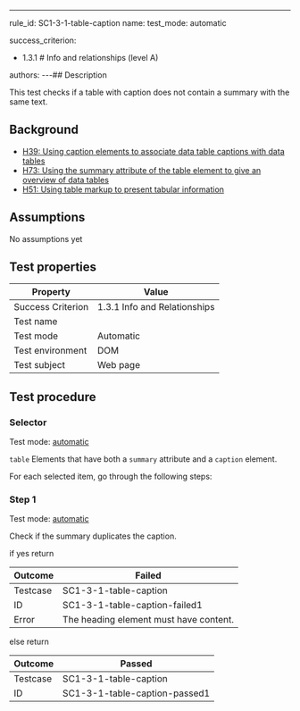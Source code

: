 ---
rule_id: SC1-3-1-table-caption
name:
test_mode: automatic

success_criterion:
  - 1.3.1 # Info and relationships (level A)

authors:
---## Description

This test checks if a table with caption does not contain a summary with the same text.

## Background

- [H39: Using caption elements to associate data table captions with data tables](http://www.w3.org/TR/WCAG20-TECHS/H39.html)
- [H73: Using the summary attribute of the table element to give an overview of data tables](http://www.w3.org/TR/2015/NOTE-WCAG20-TECHS-20150226/H73.html)
- [H51: Using table markup to present tabular information](http://www.w3.org/TR/2015/NOTE-WCAG20-TECHS-20150226/H51.html)

## Assumptions

No assumptions yet

## Test properties

| Property          | Value                        |
| ----------------- | ---------------------------- |
| Success Criterion | 1.3.1 Info and Relationships |
| Test name         |
| Test mode         | Automatic                    |
| Test environment  | DOM                          |
| Test subject      | Web page                     |

## Test procedure

### Selector

Test mode: [automatic][auto]

`table` Elements that have both a `summary` attribute and a `caption` element.

For each selected item, go through the following steps:

### Step 1

Test mode: [automatic][auto]

Check if the summary duplicates the caption.

if yes return

| Outcome  | Failed                                 |
| -------- | -------------------------------------- |
| Testcase | SC1-3-1-table-caption                  |
| ID       | SC1-3-1-table-caption-failed1          |
| Error    | The heading element must have content. |

else return

| Outcome  | Passed                        |
| -------- | ----------------------------- |
| Testcase | SC1-3-1-table-caption         |
| ID       | SC1-3-1-table-caption-passed1 |

[auto]: ../pages/test-modes.html#automatic
[manual]: ../pages/test-modes.html#manual
